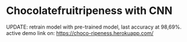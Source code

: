 # Chocolatefruitripeness with CNN

UPDATE: 
retrain model with pre-trained model, last accuracy at 98,69%.
active demo link on: https://choco-ripeness.herokuapp.com/


